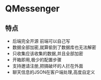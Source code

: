 # QMessenger

## 特点

- 后端完全开源 前端可以自己写
- 数据全部加密,就算偷到了数据库也无法解密
- 只收集应该收集的数据,并且全部加密
- 开箱即用,极少的配置步骤
- 支持邀请注册,把搞破坏的人拦在外面
- 聊天信息的JSON在客户端处理,高度自定义